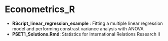 # Econometrics_R
  - **RScript_linear_regression_example** : Fitting a multiple linear regression model and performing constrast variance analysis with ANOVA
  - **PSET1_Solutions.Rmd**: Statistics for International Relations Research II
